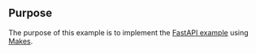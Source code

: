 ## Purpose

The purpose of this example is to implement the [FastAPI example](https://fastapi.tiangolo.com/#example)
using [Makes](https://github.com/fluidattacks/makes).
